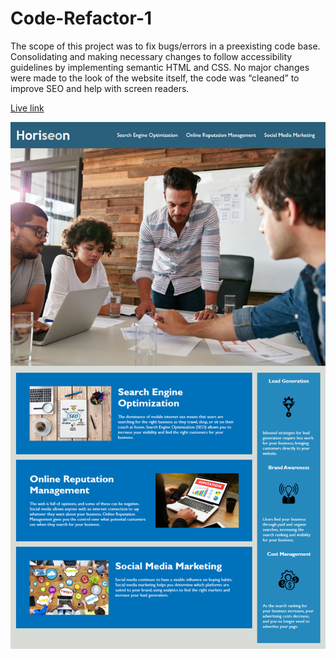 # Code-Refactor-1

The scope of this project was to fix bugs/errors in a preexisting code base. Consolidating and making necessary changes to follow accessibility guidelines by implementing semantic HTML and CSS. No major changes were made to the look of the website itself, the code was “cleaned” to improve SEO and help with screen readers.   

<p><a href="https://justinbrubaker7.github.io/Code-Refactor-1/">Live link</a></p>

<p align="center">
  <img src="/assets/images/01-html-css-git-homework-demo.png">
</p>


